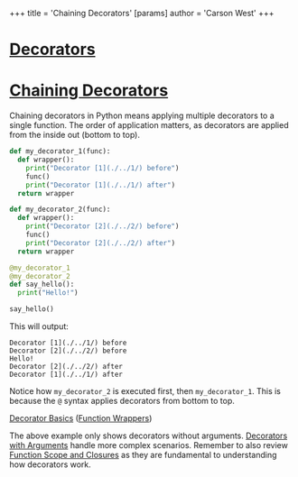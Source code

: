 +++
 title = 'Chaining Decorators'
[params]
	author = 'Carson West'
+++
# [Decorators](./../decorators/)
# [Chaining Decorators](./../chaining-decorators/) 
Chaining decorators in Python means applying multiple decorators to a single function.  The order of application matters, as decorators are applied from the inside out (bottom to top).

```python
def my_decorator_1(func):
  def wrapper():
    print("Decorator [1](./../1/) before")
    func()
    print("Decorator [1](./../1/) after")
  return wrapper

def my_decorator_2(func):
  def wrapper():
    print("Decorator [2](./../2/) before")
    func()
    print("Decorator [2](./../2/) after")
  return wrapper

@my_decorator_1
@my_decorator_2
def say_hello():
  print("Hello!")

say_hello()
```

This will output:

```
Decorator [1](./../1/) before
Decorator [2](./../2/) before
Hello!
Decorator [2](./../2/) after
Decorator [1](./../1/) after
```

Notice how `my_decorator_2` is executed first, then `my_decorator_1`.  This is because the `@` syntax applies decorators from bottom to top.


[Decorator Basics](./../decorator-basics/)  ([Function Wrappers](./../function-wrappers/))

The above example only shows decorators without arguments.  [Decorators with Arguments](./../decorators-with-arguments/)  handle more complex scenarios.  Remember to also review [Function Scope and Closures](./../function-scope-and-closures/) as they are fundamental to understanding how decorators work.
